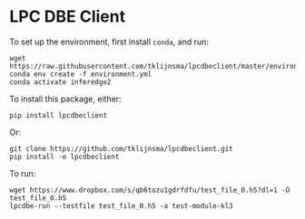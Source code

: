 # LPC DBE Client

To set up the environment, first install `conda`, and run:

```
wget https://raw.githubusercontent.com/tklijnsma/lpcdbeclient/master/environment.yml
conda env create -f environment.yml
conda activate inferedge2
```

To install this package, either:

```
pip install lpcdbeclient
```

Or:

```
git clone https://github.com/tklijnsma/lpcdbeclient.git
pip install -e lpcdbeclient
```

To run:

```
wget https://www.dropbox.com/s/qb6tozu1gdrfdfu/test_file_0.h5?dl=1 -O test_file_0.h5
lpcdbe-run --testfile test_file_0.h5 -a test-module-kl3
```
